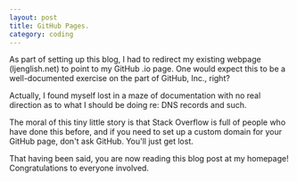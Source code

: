 ```yaml
---
layout: post
title: GitHub Pages.
category: coding
---
```


As part of setting up this blog, I had to redirect my existing webpage (ljenglish.net) to point to my GitHub .io page. One would expect this to be a well-documented exercise on the part of GitHub, Inc., right?

Actually, I found myself lost in a maze of documentation with no real direction as to what I should be doing re: DNS records and such.

The moral of this tiny little story is that Stack Overflow is full of people who have done this before, and if you need to set up a custom domain for your GitHub page, don't ask GitHub. You'll just get lost.

That having been said, you are now reading this blog post at my homepage! Congratulations to everyone involved.